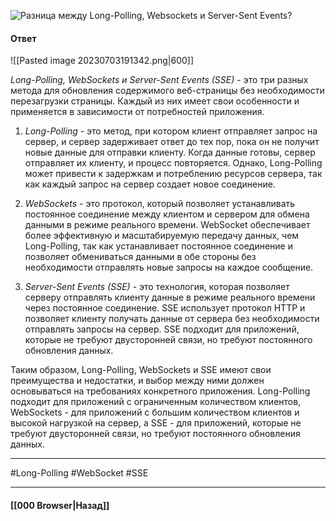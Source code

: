 ![Разница между Long-Polling, Websockets и Server-Sent Events?](https://youtu.be/xZLxdts7ZW4?t=98)

#### Ответ

![[Pasted image 20230703191342.png|600]]

*Long-Polling, WebSockets и Server-Sent Events (SSE)* - это три разных метода для обновления содержимого веб-страницы без необходимости перезагрузки страницы. Каждый из них имеет свои особенности и применяется в зависимости от потребностей приложения.

1. *Long-Polling* - это метод, при котором клиент отправляет запрос на сервер, и сервер задерживает ответ до тех пор, пока он не получит новые данные для отправки клиенту. Когда данные готовы, сервер отправляет их клиенту, и процесс повторяется. Однако, Long-Polling может привести к задержкам и потреблению ресурсов сервера, так как каждый запрос на сервер создает новое соединение.
    
2. *WebSockets* - это протокол, который позволяет устанавливать постоянное соединение между клиентом и сервером для обмена данными в режиме реального времени. WebSocket обеспечивает более эффективную и масштабируемую передачу данных, чем Long-Polling, так как устанавливает постоянное соединение и позволяет обмениваться данными в обе стороны без необходимости отправлять новые запросы на каждое сообщение.
    
3. *Server-Sent Events (SSE)* - это технология, которая позволяет серверу отправлять клиенту данные в режиме реального времени через постоянное соединение. SSE использует протокол HTTP и позволяет клиенту получать данные от сервера без необходимости отправлять запросы на сервер. SSE подходит для приложений, которые не требуют двусторонней связи, но требуют постоянного обновления данных.
    

Таким образом, Long-Polling, WebSockets и SSE имеют свои преимущества и недостатки, и выбор между ними должен основываться на требованиях конкретного приложения. Long-Polling подходит для приложений с ограниченным количеством клиентов, WebSockets - для приложений с большим количеством клиентов и высокой нагрузкой на сервер, а SSE - для приложений, которые не требуют двусторонней связи, но требуют постоянного обновления данных.

___
#Long-Polling #WebSocket #SSE

___

#### [[000 Browser|Назад]]